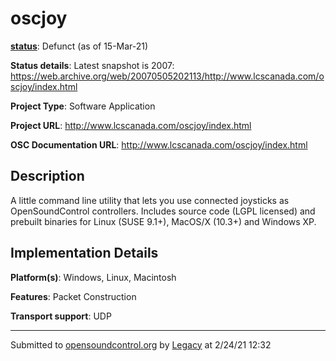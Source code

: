 # oscjoy

**[status](../implementation-status.html)**: Defunct (as of 15-Mar-21)

**Status details**: 
Latest snapshot is 2007: https://web.archive.org/web/20070505202113/http://www.lcscanada.com/oscjoy/index.html

**Project Type**: Software Application

**Project URL**: <http://www.lcscanada.com/oscjoy/index.html>

**OSC Documentation URL**: <http://www.lcscanada.com/oscjoy/index.html>

## Description

A little command line utility that lets you use connected joysticks as OpenSoundControl controllers. Includes source code (LGPL licensed) and prebuilt binaries for Linux (SUSE 9.1+), MacOS/X (10.3+) and Windows XP.

## Implementation Details

**Platform(s)**: Windows, Linux, Macintosh

**Features**: Packet Construction

**Transport support**: UDP

---
Submitted to [opensoundcontrol.org](https://opensoundcontrol.org) by [Legacy](legacy-site.html) at 2/24/21 12:32

